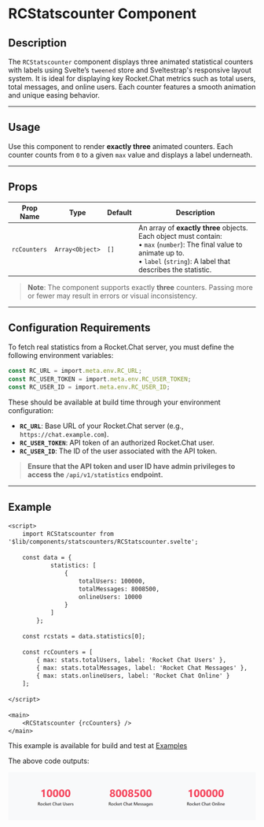 # RCStatscounter Component

## Description

The `RCStatscounter` component displays three animated statistical counters with labels using Svelte’s `tweened` store and Sveltestrap's responsive layout system. It is ideal for displaying key Rocket.Chat metrics such as total users, total messages, and online users. Each counter features a smooth animation and unique easing behavior.

---

## Usage

Use this component to render **exactly three** animated counters. Each counter counts from `0` to a given `max` value and displays a label underneath.

---

## Props

| Prop Name    | Type            | Default | Description |
|--------------|-----------------|---------|-------------|
| `rcCounters` | `Array<Object>` | `[]`    | An array of **exactly three** objects. Each object must contain:<br>• `max` (`number`): The final value to animate up to.<br>• `label` (`string`): A label that describes the statistic. |

> **Note**: The component supports exactly **three** counters. Passing more or fewer may result in errors or visual inconsistency.

---

## Configuration Requirements

To fetch real statistics from a Rocket.Chat server, you must define the following environment variables:

```ts
const RC_URL = import.meta.env.RC_URL;
const RC_USER_TOKEN = import.meta.env.RC_USER_TOKEN;
const RC_USER_ID = import.meta.env.RC_USER_ID;
```
These should be available at build time through your environment configuration:

- **`RC_URL`**: Base URL of your Rocket.Chat server (e.g., `https://chat.example.com`).
- **`RC_USER_TOKEN`**: API token of an authorized Rocket.Chat user.
- **`RC_USER_ID`**: The ID of the user associated with the API token.

> **Ensure that the API token and user ID have admin privileges to access the `/api/v1/statistics` endpoint.**

---

## Example

```svelte
<script>
	import RCStatscounter from '$lib/components/statscounters/RCStatscounter.svelte';

    const data = {
            statistics: [
                {
                    totalUsers: 100000,
                    totalMessages: 8008500,
                    onlineUsers: 10000
                }
            ]
        };

    const rcstats = data.statistics[0];

	const rcCounters = [
        { max: stats.totalUsers, label: 'Rocket Chat Users' },
        { max: stats.totalMessages, label: 'Rocket Chat Messages' },
        { max: stats.onlineUsers, label: 'Rocket Chat Online' }
    ];

</script>

<main>
	<RCStatscounter {rcCounters} />
</main>

```
This example is available for build and test at [Examples](../examples/rcstatscounter.md)

The above code outputs:

![RcStatscounters image.](./docsImages/rcstatscounterImage.png "This is a Rcstatscounters image.")